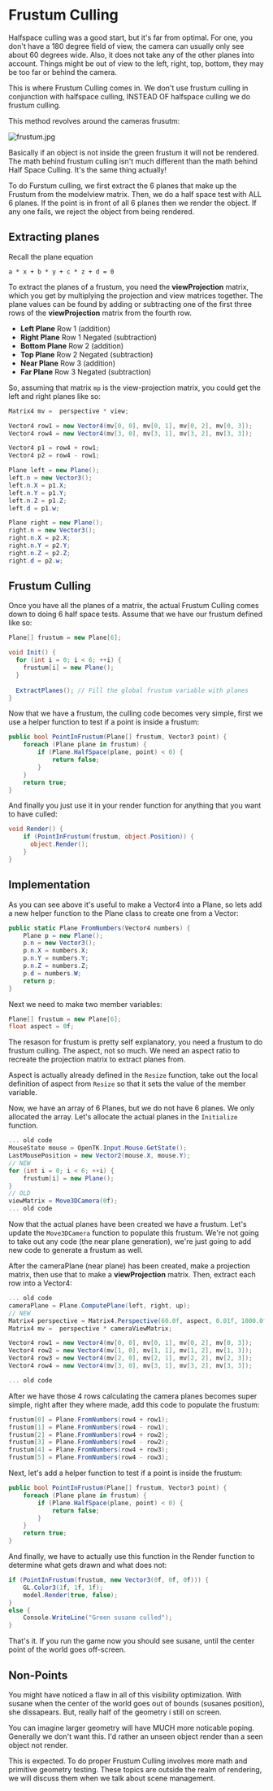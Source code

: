 # Frustum Culling

Halfspace culling was a good start, but it's far from optimal. For one, you don't have a 180 degree field of view, the camera can usually only see about 60 degrees wide. Also, it does not take any of the other planes into account. Things might be out of view to the left, right, top, bottom, they may be too far or behind the camera.

This is where Frustum Culling comes in. We don't use frustum culling in conjunction with halfspace culling, INSTEAD OF halfspace culling we do frustum culling. 

This method revolves around the cameras frusutm:

![frustum.jpg](frustum.jpg)

Basically if an object is not inside the green frustum it will not be rendered. The math behind frustum culling isn't much different than the math behind Half Space Culling. It's the same thing actually!

To do Furstum culling, we first extract the 6 planes that make up the Frustum from the modelview matrix. Then, we do a half space test with ALL 6 planes. If the point is in front of all 6 planes then we render the object. If any one fails, we reject the object from being rendered.

## Extracting planes

Recall the plane equation

```
a * x + b * y + c * z + d = 0
```

To extract the planes of a frustum, you need the __viewProjection__ matrix, which you get by multiplying the projection and view matrices together. The plane values can be found by adding or subtracting one of the first three rows of the __viewProjection__ matrix from the fourth row.

* __Left Plane__ Row 1 (addition)
* __Right Plane__ Row 1 Negated (subtraction)
* __Bottom Plane__ Row 2 (addition)
* __Top Plane__ Row 2 Negated (subtraction)
* __Near Plane__ Row 3 (addition)
* __Far Plane__ Row 3 Negated (subtraction)

So, assuming that matrix ```mp``` is the view-projection matrix, you could get the left and right planes like so:

```cs
Matrix4 mv =  perspective * view;

Vector4 row1 = new Vector4(mv[0, 0], mv[0, 1], mv[0, 2], mv[0, 3]);
Vector4 row4 = new Vector4(mv[3, 0], mv[3, 1], mv[3, 2], mv[3, 3]);

Vector4 p1 = row4 + row1;
Vector4 p2 = row4 - row1;

Plane left = new Plane();
left.n = new Vector3();
left.n.X = p1.X;
left.n.Y = p1.Y;
left.n.Z = p1.Z;
left.d = p1.w;

Plane right = new Plane();
right.n = new Vector3();
right.n.X = p2.X;
right.n.Y = p2.Y;
right.n.Z = p2.Z;
right.d = p2.w;
```

## Frustum Culling

Once you have all the planes of a matrix, the actual Frustum Culling comes down to doing 6 half space tests. Assume that we have our frustum defined like so:

```cs
Plane[] frustum = new Plane[6];

void Init() {
  for (int i = 0; i < 6; ++i) {
    frustum[i] = new Plane();
  }
  
  ExtractPlanes(); // Fill the global frustum variable with planes
}
```

Now that we have a frustum, the culling code becomes very simple, first we use a helper function to test if a point is inside a frustum:

```cs
public bool PointInFrustum(Plane[] frustum, Vector3 point) {
    foreach (Plane plane in frustum) {
        if (Plane.HalfSpace(plane, point) < 0) {
            return false;
        }
    }
    return true;
}
```

And finally you just use it in your render function for anything that you want to have culled:

```cs
void Render() {
    if (PointInFrustum(frustum, object.Position)) {
      object.Render();
    }
}
```

## Implementation

As you can see above it's useful to make a Vector4 into a Plane, so lets add a new helper function to the Plane class to create one from a Vector:

```cs
public static Plane FromNumbers(Vector4 numbers) {
    Plane p = new Plane();
    p.n = new Vector3();
    p.n.X = numbers.X;
    p.n.Y = numbers.Y;
    p.n.Z = numbers.Z;
    p.d = numbers.W;
    return p;
}
```

Next we need to make two member variables:

```cs
Plane[] frustum = new Plane[6];
float aspect = 0f;
```

The resason for frustum is pretty self explanatory, you need a frustum to do frustum culling. The aspect, not so much. We need an aspect ratio to recreate the projection matrix to extract planes from.

Aspect is actually already defined in the ```Resize``` function, take out the local definition of aspect from ```Resize``` so that it sets the value of the member variable.

Now, we have an array of 6 Planes, but we do not have 6 planes. We only allocated the array. Let's allocate the actual planes in the ```Initialize``` function.

```cs
... old code
MouseState mouse = OpenTK.Input.Mouse.GetState();
LastMousePosition = new Vector2(mouse.X, mouse.Y);
// NEW
for (int i = 0; i < 6; ++i) {
    frustum[i] = new Plane();
}
// OLD
viewMatrix = Move3DCamera(0f);
... old code
```

Now that the actual planes have been created we have a frustum. Let's update the ```Move3DCamera``` function to populate this frustum. We're not going to take out any code (the near plane generation), we're just going to add new code to generate a frustum as well.

After the cameraPlane (near plane) has been created, make a projection matrix, then use that to make a __viewProjection__ matrix. Then, extract each row into a Vector4:

```cs
... old code
cameraPlane = Plane.ComputePlane(left, right, up);
// NEW
Matrix4 perspective = Matrix4.Perspective(60.0f, aspect, 0.01f, 1000.0f);
Matrix4 mv =  perspective * cameraViewMatrix;

Vector4 row1 = new Vector4(mv[0, 0], mv[0, 1], mv[0, 2], mv[0, 3]);
Vector4 row2 = new Vector4(mv[1, 0], mv[1, 1], mv[1, 2], mv[1, 3]);
Vector4 row3 = new Vector4(mv[2, 0], mv[2, 1], mv[2, 2], mv[2, 3]);
Vector4 row4 = new Vector4(mv[3, 0], mv[3, 1], mv[3, 2], mv[3, 3]);

... old code
```

After we have those 4 rows calculating the camera planes becomes super simple, right after they where made, add this code to populate the frustum:

```cs
frustum[0] = Plane.FromNumbers(row4 + row1);
frustum[1] = Plane.FromNumbers(row4 - row1);
frustum[2] = Plane.FromNumbers(row4 + row2);
frustum[3] = Plane.FromNumbers(row4 - row2);
frustum[4] = Plane.FromNumbers(row4 + row3);
frustum[5] = Plane.FromNumbers(row4 - row3);
```

Next, let's add a helper function to test if a point is inside the frustum:

```cs
public bool PointInFrustum(Plane[] frustum, Vector3 point) {
    foreach (Plane plane in frustum) {
        if (Plane.HalfSpace(plane, point) < 0) {
            return false;
        }
    }
    return true;
}
```

And finally, we have to actually use this function in the Render function to determine what gets drawn and what does not:

```cs
if (PointInFrustum(frustum, new Vector3(0f, 0f, 0f))) {
    GL.Color3(1f, 1f, 1f);
    model.Render(true, false);
}
else {
    Console.WriteLine("Green susane culled");
}
```

That's it. If you run the game now you should see susane, until the center point of the world goes off-screen.

## Non-Points

You might have noticed a flaw in all of this visibility optimization. With susane when the center of the world goes out of bounds (susanes position), she dissapears. But, really half of the geometry i still on screen.

You can imagine larger geometry will have MUCH more noticable poping. Generally we don't want this. I'd rather an unseen object render than a seen object not render.

This is expected. To do proper Frustum Culling involves more math and primitive geometry testing. These topics are outside the realm of rendering, we will discuss them when we talk about scene management.